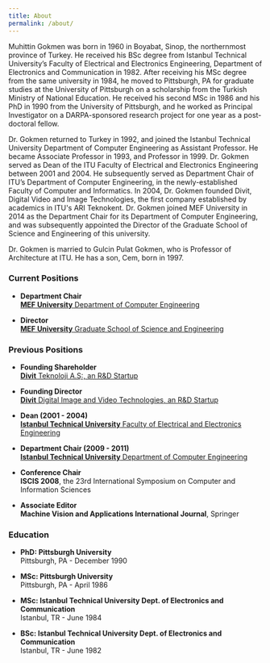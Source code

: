```yaml
---
title: About
permalink: /about/
---
```


Muhittin Gokmen was born in 1960 in Boyabat, Sinop, the northernmost province of Turkey. He received his BSc degree from Istanbul Technical University’s Faculty of Electrical and Electronics Engineering, Department of Electronics and Communication in 1982. After receiving his MSc degree from the same university in 1984, he moved to Pittsburgh, PA for graduate studies at the University of Pittsburgh on a scholarship from the Turkish Ministry of National Education. He received his second MSc in 1986 and his PhD in 1990 from the University of Pittsburgh, and he worked as Principal Investigator on a DARPA-sponsored research project for one year as a post-doctoral fellow.

Dr. Gokmen returned to Turkey in 1992, and joined the Istanbul Technical University Department of Computer Engineering as Assistant Professor. He became Associate Professor in 1993, and Professor in 1999. Dr. Gokmen served as Dean of the ITU Faculty of Electrical and Electronics Engineering between 2001 and 2004. He subsequently served as Department Chair of ITU’s Department of Computer Engineering, in the newly-established Faculty of Computer and Informatics. In 2004, Dr. Gokmen founded Divit, Digital Video and Image Technologies, the first company established by academics in ITU's ARI Teknokent. Dr. Gokmen joined MEF University in 2014 as the Department Chair for its Department of Computer Engineering, and was subsequently appointed the Director of the Graduate School of Science and Engineering of this university.

Dr. Gokmen is married to Gulcin Pulat Gokmen, who is Professor of Architecture at ITU. He has a son, Cem, born in 1997.

<!--I enjoy all types of art, be it photography, paintings, sculpture, or even filmmaking. In fact, during my stay in Pittsburgh I took a filmmaking course from Pittsburgh Filmmakers. I especially like watching French festival movies. I have a passion of travelling around the world, yet I am very fond of my hometown(s), Boyabat and Istanbul. I swim and windsurf for sports, and go jogging by the Bosporus when I have time. I have a lovely wife, Gülçin – and an awesome son, Cem, who make my life even more beautiful. As a scientist, I see science as the means to a better future, where life is easier and everyone is equal.-->

### Current Positions

- **Department Chair**  
[**MEF University** Department of Computer Engineering](http://www.mef.edu.tr)

- **Director**  
[**MEF University** Graduate School of Science and Engineering](http://www.mef.edu.tr)

### Previous Positions


- **Founding Shareholder**  
[**Divit** Teknoloji A.Ş:, an R&D Startup](http://www.divit.com.tr)

- **Founding Director**  
[**Divit** Digital Image and Video Technologies, an R&D Startup](http://www.divit.com.tr)

- **Dean (2001 - 2004)**  
[**Istanbul Technical University** Faculty of Electrical and Electronics Engineering](http://www.itu.edu.tr)

- **Department Chair (2009 - 2011)**  
[**Istanbul Technical University** Department of Computer Engineering](http://www.itu.edu.tr)

- **Conference Chair**  
**ISCIS 2008**, the 23rd International Symposium on Computer and Information Sciences

- **Associate Editor**  
**Machine Vision and Applications International Journal**, Springer

### Education

- **PhD: Pittsburgh University**  
Pittsburgh, PA - December 1990

- **MSc: Pittsburgh University**  
Pittsburgh, PA - April 1986

- **MSc: Istanbul Technical University Dept. of Electronics and Communication**  
Istanbul, TR - June 1984

- **BSc: Istanbul Technical University Dept. of Electronics and Communication**  
Istanbul, TR - June 1982
